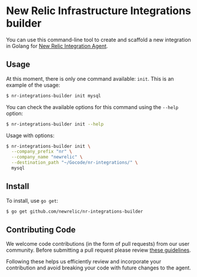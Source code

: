 # New Relic Infrastructure Integrations builder

You can use this command-line tool to create and scaffold a new integration in
Golang for [New Relic Integration Agent](https://docs.newrelic.com/docs/infrastructure/new-relic-infrastructure).

## Usage

At this moment, there is only one command available: `init`. This is an example
of the usage:

```bash
$ nr-integrations-builder init mysql
```

You can check the available options for this command using the `--help` option:

```bash
$ nr-integrations-builder init --help
```

Usage with options:

```bash
$ nr-integrations-builder init \
  --company_prefix "nr" \
  --company_name "newrelic" \
  --destination_path "~/Gocode/nr-integrations/" \
  mysql
```

## Install

To install, use `go get`:

```bash
$ go get github.com/newrelic/nr-integrations-builder
```

## Contributing Code

We welcome code contributions (in the form of pull requests) from our user
community.  Before submitting a pull request please review
[these guidelines](https://github.com/newrelic/nr-integrations-builder/blob/master/CONTRIBUTING.md).

Following these helps us efficiently review and incorporate your contribution
and avoid breaking your code with future changes to the agent.

